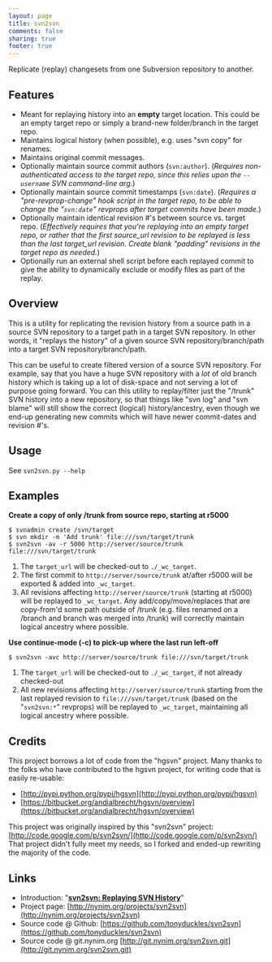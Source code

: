 ```yaml
---
layout: page
title: svn2svn
comments: false
sharing: true
footer: true
---
```


Replicate (replay) changesets from one Subversion repository to another.

Features
--------
- Meant for replaying history into an **empty** target location. This could be
  an empty target repo or simply a brand-new folder/branch in the target repo.
- Maintains logical history (when possible), e.g. uses "svn copy" for renames.
- Maintains original commit messages.
- Optionally maintain source commit authors (`svn:author`). (*Requires non-authenticated
  access to the target repo, since this relies upon the `--username` SVN
  command-line arg.*)
- Optionally maintain source commit timestamps (`svn:date`). (*Requires a
  "pre-revprop-change" hook script in the target repo, to be able to change
  the "`svn:date`" revprops after target commits have been made.*)
- Optionally maintain identical revision #'s between source vs. target repo.
  (*Effectively requires that you're replaying into an empty target repo,
  or rather that the first source_url revision to be replayed is less than
  the last target_url revision. Create blank "padding" revisions in the target
  repo as needed.*)
- Optionally run an external shell script before each replayed commit
  to give the ability to dynamically exclude or modify files as part
  of the replay.

Overview
--------
This is a utility for replicating the revision history from a source path in
a source SVN repository to a target path in a target SVN repository. In other
words, it "replays the history" of a given source SVN repository/branch/path
into a target SVN repository/branch/path.

This can be useful to create filtered version of a source SVN repository. For
example, say that you have a huge SVN repository with a _lot_ of old branch
history which is taking up a lot of disk-space and not serving a lot of purpose
going forward.  You can this utility to replay/filter just the "/trunk" SVN
history into a new repository, so that things like "svn log" and "svn blame"
will still show the correct (logical) history/ancestry, even though we end-up
generating new commits which will have newer commit-dates and revision #'s.

Usage
-----
See `svn2svn.py --help`

Examples
--------
**Create a copy of only /trunk from source repo, starting at r5000**

    $ svnadmin create /svn/target
    $ svn mkdir -m 'Add trunk' file:///svn/target/trunk
    $ svn2svn -av -r 5000 http://server/source/trunk file:///svn/target/trunk

1. The `target_url` will be checked-out to `./_wc_target`.
2. The first commit to `http://server/source/trunk` at/after r5000 will be
   exported & added into `_wc_target`.
3. All revisions affecting `http://server/source/trunk` (starting at r5000)
   will be replayed to `_wc_target`. Any add/copy/move/replaces that are
   copy-from'd some path outside of /trunk (e.g. files renamed on a
   /branch and branch was merged into /trunk) will correctly maintain
   logical ancestry where possible.

**Use continue-mode (-c) to pick-up where the last run left-off**

    $ svn2svn -avc http://server/source/trunk file:///svn/target/trunk

1. The `target_url` will be checked-out to `./_wc_target`, if not already
   checked-out
2. All new revisions affecting `http://server/source/trunk` starting from
   the last replayed revision to `file:///svn/target/trunk` (based on the
   "`svn2svn:*`" revprops) will be replayed to `_wc_target`, maintaining all
   logical ancestry where possible.

Credits
-------
This project borrows a lot of code from the "hgsvn" project.  Many thanks to
the folks who have contributed to the hgsvn project, for writing code that is
easily re-usable:

* [http://pypi.python.org/pypi/hgsvn](http://pypi.python.org/pypi/hgsvn)
* [https://bitbucket.org/andialbrecht/hgsvn/overview](https://bitbucket.org/andialbrecht/hgsvn/overview)

This project was originally inspired by this "svn2svn" project:  
[http://code.google.com/p/svn2svn/](http://code.google.com/p/svn2svn/)  
That project didn't fully meet my needs, so I forked and ended-up rewriting
the majority of the code.

Links
-----
* Introduction: "**[svn2svn: Replaying SVN History](http://nynim.org/blog/2012/02/01/svn2svn-replaying-svn-history/)**"
* Project page: [http://nynim.org/projects/svn2svn](http://nynim.org/projects/svn2svn)
* Source code @ Github: [https://github.com/tonyduckles/svn2svn](https://github.com/tonyduckles/svn2svn)
* Source code @ git.nynim.org [http://git.nynim.org/svn2svn.git](http://git.nynim.org/svn2svn.git)
